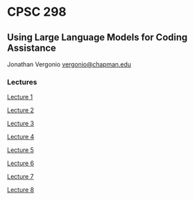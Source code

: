# CPSC 298
## Using Large Language Models for Coding Assistance

Jonathan Vergonio
vergonio@chapman.edu

### Lectures

[Lecture 1](./lectures/lecture01.md)

[Lecture 2](./lectures/lecture02.md)

[Lecture 3](./lectures/lecture03.md)

[Lecture 4](./lectures/lecture04.md)

[Lecture 5](./lectures/lecture05.md)

[Lecture 6](./lectures/lecture06.md)

[Lecture 7](./lectures/lecture07.md)

[Lecture 8](./lectures/lecture08.md)
